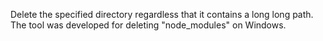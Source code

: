 Delete the specified directory regardless that it contains a long long path.
The tool was developed for deleting "node_modules" on Windows.

